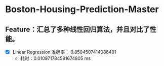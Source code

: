 # Boston-Housing-Prediction-Master
## Feature：汇总了多种线性回归算法，并且对比了性能。
- [x] Linear Regression 准确率： 0.8504507414086491
   - 耗时：0.010971784591674805 ms
